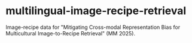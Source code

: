 # multilingual-image-recipe-retrieval

Image-recipe data for "Mitigating Cross-modal Representation Bias for Multicultural Image-to-Recipe Retrieval" (MM 2025).
